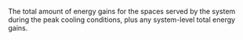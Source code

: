 The total amount of energy gains for the spaces served by the system during the peak cooling conditions, plus any system-level total energy gains.